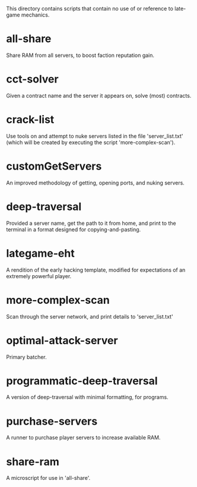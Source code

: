This directory contains scripts that contain no use of or reference to late-game mechanics.  

# all-share
Share RAM from all servers, to boost faction reputation gain.

# cct-solver
Given a contract name and the server it appears on, solve (most) contracts.

# crack-list
Use tools on and attempt to nuke servers listed in the file 'server_list.txt' (which will be created by executing the script 'more-complex-scan').

# customGetServers
An improved methodology of getting, opening ports, and nuking servers.

# deep-traversal
Provided a server name, get the path to it from home, and print to the terminal in a format designed for copying-and-pasting.

# lategame-eht
A rendition of the early hacking template, modified for expectations of an extremely powerful player.

# more-complex-scan
Scan through the server network, and print details to 'server_list.txt'

# optimal-attack-server
Primary batcher.

# programmatic-deep-traversal
A version of deep-traversal with minimal formatting, for programs.

# purchase-servers
A runner to purchase player servers to increase available RAM.

# share-ram
A microscript for use in 'all-share'.
